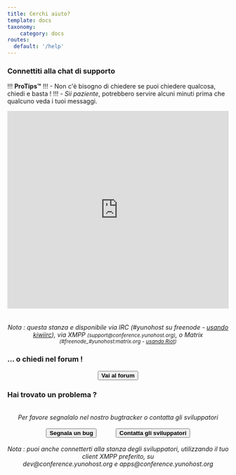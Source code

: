 ```yaml
---
title: Cerchi aiuto?
template: docs
taxonomy:
    category: docs
routes:
  default: '/help'
---
```


<h3>Connettiti alla chat di supporto</h3>

!!! **ProTips™**
!!! - Non c'è bisogno di chiedere se puoi chiedere qualcosa, chiedi e basta !
!!! - *Sii paziente*, potrebbero servire alcuni minuti prima che qualcuno veda i tuoi messaggi.

<center>

<iframe src="https://kiwiirc.com/nextclient/?settings=7b72a0a81838360686798199ed53624f" style="width:100%;height:450px;border:0;display:block"></iframe>

</br>
</br>
<em>Nota : questa stanza e disponibile via IRC (#yunohost su freenode - <a href="https://kiwiirc.com/nextclient/?settings=7b72a0a81838360686798199ed53624f">usando kiwiirc</a>), via XMPP <small>(support@conference.yunohost.org)</small>, o Matrix <small>(#freenode_#yunohost:matrix.org - <a target="_blank" href="https://riot.im/app/#/room/#yunohost:matrix.org">usando Riot</a>)</small></em>
</center>

<h3>... o chiedi nel forum !</h3>

<center>
<button id="goForum" type="button" class="btn btn-success" style="font-weight:bold;">
            <span class="glyphicon glyphicon-comment"></span> Vai al forum
          </button>
</center>

<h3>Hai trovato un problema ?</h3>

<center>
<br>
<em>Per favore segnalalo nel nostro bugtracker o contatta gli sviluppatori</em><br><br>
<button id="goBugtracker" type="button" class="btn btn-warning" style="font-weight:bold;">
            <span class="glyphicon glyphicon-exclamation-sign"></span> Segnala un bug
          </button>
<button id="goDevroom" type="button" class="btn btn-warning" style="font-weight:bold; margin-left:40px">
            <span class="glyphicon glyphicon-comment"></span> Contatta gli sviluppatori
          </button>
</br>
</br>
<em>Nota : puoi anche connetterti alla stanza degli sviluppatori, utilizzando il tuo client XMPP preferito, su </br>
dev@conference.yunohost.org e apps@conference.yunohost.org</em>
</center>

<script>

document.getElementById("goForum").onclick = function() {
    window.location.href = "https://forum.yunohost.org/latest";
}
document.getElementById("goBugtracker").onclick = function() {
    window.location.href = "https://github.com/yunohost/issues/issues";
}
document.getElementById("goDevroom").onclick = function() {
    window.location.href = "https://kiwiirc.com/client/irc.freenode.net/yunohost-dev";
}
</script>

